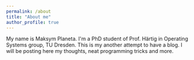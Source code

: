 ```yaml
---
permalink: /about
title: "About me"
author_profile: true
---
```


My name is Maksym Planeta. I'm a PhD student of Prof. Härtig in Operating Systems group, TU Dresden. This is my another attempt to have a blog. I will be posting here my thoughts, neat programming tricks and more.
